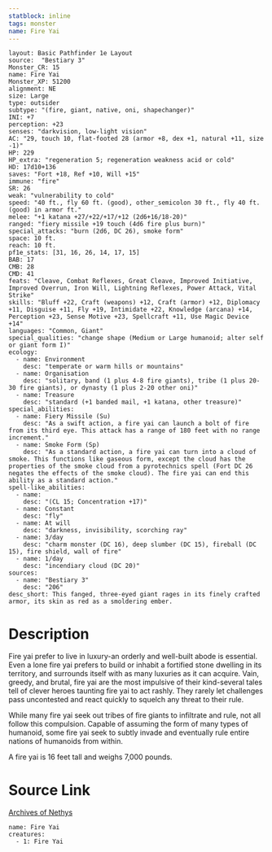 ```yaml
---
statblock: inline
tags: monster
name: Fire Yai
---
```

```statblock
layout: Basic Pathfinder 1e Layout
source:  "Bestiary 3"
Monster_CR: 15
name: Fire Yai
Monster_XP: 51200
alignment: NE
size: Large
type: outsider
subtype: "(fire, giant, native, oni, shapechanger)"
INI: +7
perception: +23
senses: "darkvision, low-light vision"
AC: "29, touch 10, flat-footed 28 (armor +8, dex +1, natural +11, size -1)"
HP: 229
HP_extra: "regeneration 5; regeneration weakness acid or cold"
HD: 17d10+136
saves: "Fort +18, Ref +10, Will +15"
immune: "fire"
SR: 26
weak: "vulnerability to cold"
speed: "40 ft., fly 60 ft. (good), other_semicolon 30 ft., fly 40 ft. (good) in armor ft."
melee: "+1 katana +27/+22/+17/+12 (2d6+16/18-20)"
ranged: "fiery missile +19 touch (4d6 fire plus burn)"
special_attacks: "burn (2d6, DC 26), smoke form"
space: 10 ft.
reach: 10 ft.
pf1e_stats: [31, 16, 26, 14, 17, 15]
BAB: 17
CMB: 28
CMD: 41
feats: "Cleave, Combat Reflexes, Great Cleave, Improved Initiative, Improved Overrun, Iron Will, Lightning Reflexes, Power Attack, Vital Strike"
skills: "Bluff +22, Craft (weapons) +12, Craft (armor) +12, Diplomacy +11, Disguise +11, Fly +19, Intimidate +22, Knowledge (arcana) +14, Perception +23, Sense Motive +23, Spellcraft +11, Use Magic Device +14"
languages: "Common, Giant"
special_qualities: "change shape (Medium or Large humanoid; alter self or giant form I)"
ecology:
  - name: Environment
    desc: "temperate or warm hills or mountains"
  - name: Organisation
    desc: "solitary, band (1 plus 4-8 fire giants), tribe (1 plus 20-30 fire giants), or dynasty (1 plus 2-20 other oni)"
  - name: Treasure
    desc: "standard (+1 banded mail, +1 katana, other treasure)"
special_abilities:
  - name: Fiery Missile (Su)
    desc: "As a swift action, a fire yai can launch a bolt of fire from its third eye. This attack has a range of 180 feet with no range increment."
  - name: Smoke Form (Sp)
    desc: "As a standard action, a fire yai can turn into a cloud of smoke. This functions like gaseous form, except the cloud has the properties of the smoke cloud from a pyrotechnics spell (Fort DC 26 negates the effects of the smoke cloud). The fire yai can end this ability as a standard action."
spell-like_abilities:
  - name:
    desc: "(CL 15; Concentration +17)"
  - name: Constant
    desc: "fly"
  - name: At will
    desc: "darkness, invisibility, scorching ray"
  - name: 3/day
    desc: "charm monster (DC 16), deep slumber (DC 15), fireball (DC 15), fire shield, wall of fire"
  - name: 1/day
    desc: "incendiary cloud (DC 20)"
sources:
  - name: "Bestiary 3"
    desc: "206"
desc_short: This fanged, three-eyed giant rages in its finely crafted armor, its skin as red as a smoldering ember.
```
# Description
Fire yai prefer to live in luxury-an orderly and well-built abode is essential. Even a lone fire yai prefers to build or inhabit a fortified stone dwelling in its territory, and surrounds itself with as many luxuries as it can acquire. Vain, greedy, and brutal, fire yai are the most impulsive of their kind-several tales tell of clever heroes taunting fire yai to act rashly. They rarely let challenges pass uncontested and react quickly to squelch any threat to their rule.

While many fire yai seek out tribes of fire giants to infiltrate and rule, not all follow this compulsion. Capable of assuming the form of many types of humanoid, some fire yai seek to subtly invade and eventually rule entire nations of humanoids from within.

A fire yai is 16 feet tall and weighs 7,000 pounds.
# Source Link
[Archives of Nethys](https://aonprd.com/MonsterDisplay.aspx?ItemName=Fire%20Yai)
```encounter-table
name: Fire Yai
creatures:
  - 1: Fire Yai
```
